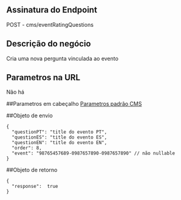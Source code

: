 ## Assinatura do Endpoint

POST - cms/eventRatingQuestions

## Descrição do negócio
Cria uma nova pergunta vinculada ao evento

## Parametros na URL
Não há

##Parametros em cabeçalho
[Parametros padrão CMS](/API-\(Endpoints\)/Parametros-padrão-CMS)

##Objeto de envio
```
{
  "questionPT": "title do evento PT",
  "questionES": "title do evento ES",
  "questionEN": "title do evento EN",
  "order": 8,
  "event": "98765457689-0987657890-0987657890" // não nullable
}
```

##Objeto de retorno
```
{
  "response":  true
}
```
